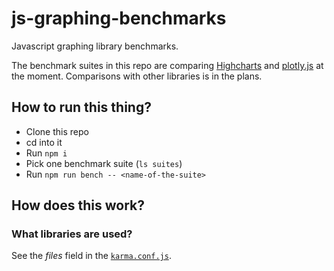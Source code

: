 # js-graphing-benchmarks

Javascript graphing library benchmarks.

The benchmark suites in this repo are comparing
[Highcharts](https://github.com/highcharts/highcharts) and
[plotly.js](https://github.com/plotly/plotly.js) at the moment.
Comparisons with other libraries is in the plans.

## How to run this thing?

- Clone this repo
- cd into it
- Run `npm i`
- Pick one benchmark suite (`ls suites`)
- Run `npm run bench -- <name-of-the-suite>`

## How does this work?


### What libraries are used?

See the *files* field in the
[`karma.conf.js`](https://github.com/etpinard/js-graphing-benchmarks/blob/master/karma.conf.js).
